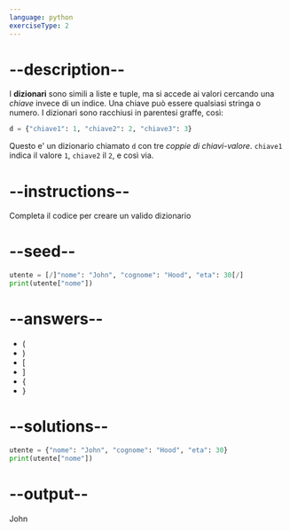 ```yaml
---
language: python
exerciseType: 2
---
```


# --description--

I **dizionari** sono simili a liste e tuple, ma si accede ai valori cercando una *chiave* invece di un indice.
Una chiave può essere qualsiasi stringa o numero.
I dizionari sono racchiusi in parentesi graffe, così:
```python
d = {"chiave1": 1, "chiave2": 2, "chiave3": 3}
```
Questo e' un dizionario chiamato `d` con tre *coppie di chiavi-valore*.
`chiave1` indica il valore `1`, `chiave2` il `2`, e così via.

# --instructions--

Completa il codice per creare un valido dizionario

# --seed--

```python
utente = [/]"nome": "John", "cognome": "Hood", "eta": 30[/]
print(utente["nome"])
```

# --answers--

- (
- )
- [
- ]
- {
- }

# --solutions--

```python
utente = {"nome": "John", "cognome": "Hood", "eta": 30}
print(utente["nome"])
```

# --output--

John
